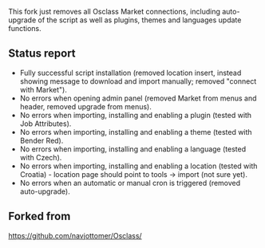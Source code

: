 This fork just removes all Osclass Market connections, including auto-upgrade of the script as well as plugins, themes and languages update functions.

## Status report

- Fully successful script installation (removed location insert, instead showing message to download and import manually; removed "connect with Market").
- No errors when opening admin panel (removed Market from menus and header, removed upgrade from menus).
- No errors when importing, installing and enabling a plugin (tested with Job Attributes).
- No errors when importing, installing and enabling a theme (tested with Bender Red).
- No errors when importing, installing and enabling a language (tested with Czech).
- No errors when importing, installing and enabling a location (tested with Croatia) - location page should point to tools -> import (not sure yet).
- No errors when an automatic or manual cron is triggered (removed auto-upgrade).

## Forked from 
https://github.com/navjottomer/Osclass/
